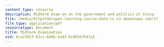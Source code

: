 ```yaml
---
content_type: resource
description: Midterm exam on on the government and politics of China.
file: /media/https%3A/open-learning-course-data-rc.s3.amazonaws.com/17-547-government-and-politics-of-china-fall-2002/bca2391f83cc6ddb2e436c805b7547a3_54702_midterm_exam.pdf
file_type: application/pdf
resourcetype: Document
title: Midterm Examination
uid: bca2391f-83cc-6ddb-2e43-6c805b7547a3
---
```

